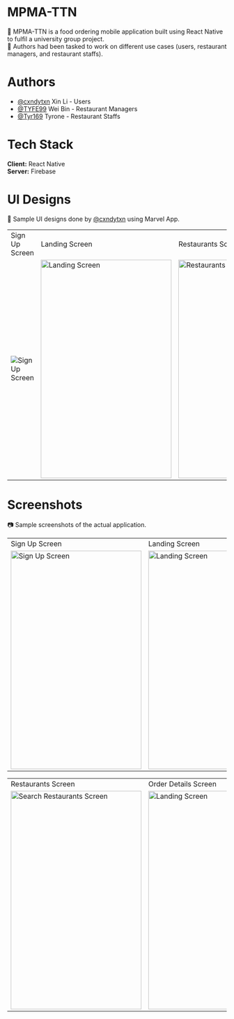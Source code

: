 # MPMA-TTN
:spaghetti: MPMA-TTN is a food ordering mobile application built using React Native to fulfil a university group project. <br />
:speech_balloon: Authors had been tasked to work on different use cases (users, restaurant managers, and restaurant staffs). 

# Authors
- [@cxndytxn](https://www.github.com/cxndytxn) Xin Li - Users
- [@TYFE99](https://www.github.com/TYFE99) Wei Bin - Restaurant Managers
- [@Tyr169](https://www.github.com/Tyr169) Tyrone - Restaurant Staffs

# Tech Stack
**Client:** React Native <br/>
**Server:** Firebase

# UI Designs
:art: Sample UI designs done by [@cxndytxn](https://www.github.com/cxndytxn) using Marvel App.

<table>
  <tr>
    <td>Sign Up Screen</td>
    <td>Landing Screen</td>
    <td>Restaurants Screen</td>
  </tr>
  <tr>
    <td>
      <img src="https://user-images.githubusercontent.com/72306553/229396060-9d89e97e-d585-4678-afe5-09d6015adf12.PNG" alt="Sign Up Screen" />
    </td>
    <td>
      <img src="https://user-images.githubusercontent.com/72306553/229395685-e0b4bd84-1c2c-4058-99d8-fae0b7d93557.PNG" width="300" height="500" alt="Landing Screen" />
    </td>
    <td>
      <img src="https://user-images.githubusercontent.com/72306553/229395799-5d65ec12-a1b3-4ce7-b461-b55f2e8a49fc.PNG" width="300" height="500" alt="Restaurants Screen" />
    </td>
  </tr>
</table>

<!-- ## Restaurant Managers/Staffs
<table>
  <tr>
    <td>Sign Up Screen</td>
    <td>Landing Screen</td>
    <td>Orders Screen</td>
  </tr>
  <tr>
    <td>
      <img src="https://user-images.githubusercontent.com/72306553/229403591-11c45cbc-b248-4acc-813a-561ed055582e.PNG" width="300" height="530" alt="Sign Up Screen" />
    </td>
    <td>
      <img src="https://user-images.githubusercontent.com/72306553/229403442-de873294-f4d6-4822-a65b-cc482c94499f.PNG" width="300" height="530" alt="Landing Screen" />
    </td>
    <td>
      <img src="https://user-images.githubusercontent.com/72306553/229403726-557df992-964b-402d-883a-9a17d7989f41.PNG" width="300" height="530" alt="Restaurant Orders Screen" />
    </td>
  </tr>
</table> -->

# Screenshots
📷 Sample screenshots of the actual application.

<table>
  <tr>
    <td>Sign Up Screen</td>
    <td>Landing Screen</td>
    <td>Search Restaurants Screen</td>
  </tr>
    <td>
      <img src="https://user-images.githubusercontent.com/72306553/229406297-2acbcbda-774a-4a47-b230-30226673b023.png" width="300" height="500" alt="Sign Up Screen" />
    </td>
    <td>
      <img src="https://user-images.githubusercontent.com/72306553/229406702-757c3b10-01d7-4bc9-9a4e-cece758669c4.png" width="300" height="500" alt="Landing Screen" />
    </td>
    <td>
      <img src="https://user-images.githubusercontent.com/72306553/229406417-6b495e0f-5dbc-490b-b02e-da3c7231cadf.png" width="300" height="500" alt="Search Restaurants Screen" />
    </td>
  </tr>
</table>
  
<table>
  <tr>
    <td>Restaurants Screen</td>
    <td>Order Details Screen</td>
    <td>Review Screen</td>
  </tr>
  <tr>
    <td>
      <img src="https://user-images.githubusercontent.com/72306553/229407075-ed8f8d3e-1126-4085-98bd-29ba1048d2e6.png" width="300" height="500" alt="Search Restaurants Screen" />
    </td>
    <td>
      <img src="https://user-images.githubusercontent.com/72306553/229407252-7a5753cf-4bea-4321-8eda-0c589938a4db.png" width="300" height="500" alt="Landing Screen" />
    </td>
    <td>
      <img src="https://user-images.githubusercontent.com/72306553/229407336-fb68557d-c4b5-4d89-a4c8-366017a373aa.png" width="300" height="500" alt="Search Restaurants Screen" />
    </td>
  </tr>
</table>
